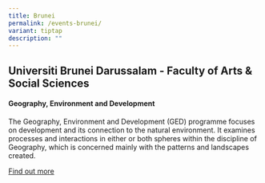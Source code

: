 ```yaml
---
title: Brunei
permalink: /events-brunei/
variant: tiptap
description: ""
---
```

<h2>Universiti Brunei Darussalam - Faculty of Arts &amp; Social Sciences</h2><h4>Geography, Environment and Development</h4><p>The Geography, Environment and Development (GED) programme focuses on development and its connection to the natural environment. It examines processes and interactions in either or both spheres within the discipline of Geography, which is concerned mainly with the patterns and landscapes created.</p><p><a href="https://fass.ubd.edu.bn/majors/geog-env-dev.html" rel="noopener noreferrer nofollow" target="_blank">Find out more</a></p>